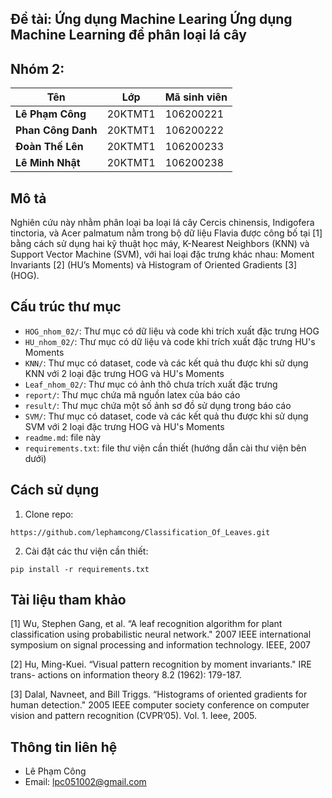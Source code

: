 ## Đề tài: Ứng dụng Machine Learing Ứng dụng Machine Learning để phân loại lá cây

## Nhóm 2:

| **Tên**              | **Lớp**               | **Mã sinh viên**          |
|-------------------    |-------------------------|--------------------------|
| **Lê Phạm Công**    | 20KTMT1                 | 106200221                |
| **Phan Công Danh**       | 20KTMT1                 | 106200222                |
| **Đoàn Thế Lên**    | 20KTMT1                 | 106200233                |
| **Lê Minh Nhật**       | 20KTMT1                 | 106200238                |


## Mô tả

Nghiên cứu này nhằm phân loại ba loại lá cây Cercis chinensis, Indigofera
tinctoria, và Acer palmatum nằm trong bộ dữ liệu Flavia được công bố tại [1]
bằng cách sử dụng hai kỹ thuật học máy, K-Nearest Neighbors (KNN) và Support
Vector Machine (SVM), với hai loại đặc trưng khác nhau: Moment Invariants [2] (HU’s
Moments) và Histogram of Oriented Gradients [3] (HOG).

## Cấu trúc thư mục

- `HOG_nhom_02/`: Thư mục có dữ liệu và code khi trích xuất đặc trưng HOG
- `HU_nhom_02/`: Thư mục có dữ liệu và code khi trích xuất đặc trưng HU's Moments
- `KNN/`: Thư mục có dataset, code và các kết quả thu được khi sử dụng KNN với 2 loại đặc trưng HOG và HU's Moments
- `Leaf_nhom_02/`: Thư mục có ảnh thô chưa trích xuất đặc trưng
- `report/`: Thư mục chứa mã nguồn latex của báo cáo
- `result/`: Thư mục chứa một số ảnh sơ đồ sử dụng trong báo cáo
- `SVM/`: Thư mục có dataset, code và các kết quả thu được khi sử dụng SVM với 2 loại đặc trưng HOG và HU's Moments
- `readme.md`: file này
- `requirements.txt`: file thư viện cần thiết (hướng dẫn cài thư viện bên dưới)
## Cách sử dụng

1. Clone repo:

```
https://github.com/lephamcong/Classification_Of_Leaves.git
```

2. Cài đặt các thư viện cần thiết:

```
pip install -r requirements.txt
```


## Tài liệu tham khảo

[1] Wu, Stephen Gang, et al. “A leaf recognition algorithm for plant classification using probabilistic neural network." 2007 IEEE international symposium on signal processing and information technology. IEEE, 2007

[2] Hu, Ming-Kuei. “Visual pattern recognition by moment invariants." IRE trans-
actions on information theory 8.2 (1962): 179-187.

[3] Dalal, Navneet, and Bill Triggs. “Histograms of oriented gradients for human
detection." 2005 IEEE computer society conference on computer vision and
pattern recognition (CVPR’05). Vol. 1. Ieee, 2005.

## Thông tin liên hệ
- Lê Phạm Công
- Email: lpc051002@gmail.com


